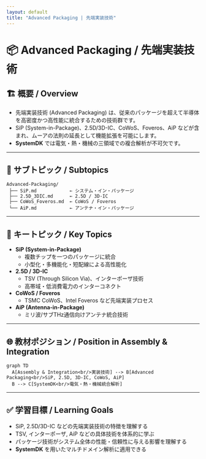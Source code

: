 ```yaml
---
layout: default
title: "Advanced Packaging | 先端実装技術"
---
```


# 📦 Advanced Packaging / 先端実装技術

## 🏗 概要 / Overview
- 先端実装技術 (Advanced Packaging) は、従来のパッケージを超えて半導体を高密度かつ高性能に統合するための技術群です。  
- SiP (System-in-Package)、2.5D/3D-IC、CoWoS、Foveros、AiP などが含まれ、ムーアの法則の延長として機能拡張を可能にします。  
- **SystemDK** では電気・熱・機械の三領域での複合解析が不可欠です。  

---

## 📂 サブトピック / Subtopics
```
Advanced-Packaging/
 ├── SiP.md            ← システム・イン・パッケージ
 ├── 2.5D_3DIC.md      ← 2.5D / 3D-IC
 ├── CoWoS_Foveros.md  ← CoWoS / Foveros
 └── AiP.md            ← アンテナ・イン・パッケージ
```

---

## 🔑 キートピック / Key Topics
- **SiP (System-in-Package)**  
  - 複数チップを一つのパッケージに統合  
  - 小型化・多機能化・短配線による高性能化  
- **2.5D / 3D-IC**  
  - TSV (Through Silicon Via)、インターポーザ技術  
  - 高帯域・低消費電力のインターコネクト  
- **CoWoS / Foveros**  
  - TSMC CoWoS、Intel Foveros など先端実装プロセス  
- **AiP (Antenna-in-Package)**  
  - ミリ波/サブTHz通信向けアンテナ統合技術  

---

## 🌐 教材ポジション / Position in Assembly & Integration
```mermaid
graph TD
  A[Assembly & Integration<br/>実装技術] --> B[Advanced Packaging<br/>SiP, 2.5D, 3D-IC, CoWoS, AiP]
  B --> C[SystemDK<br/>電気・熱・機械統合解析]
```

---

## ✅ 学習目標 / Learning Goals
- SiP, 2.5D/3D-IC などの先端実装技術の特徴を理解する  
- TSV, インターポーザ, AiP などの具体技術を体系的に学ぶ  
- パッケージ技術がシステム全体の性能・信頼性に与える影響を理解する  
- **SystemDK** を用いたマルチドメイン解析に適用できる  
